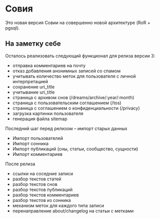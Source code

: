 Совия
=====

Это новая версия Совии на совершенно новой архитектуре (RoR + pgsql).

На заметку себе
---------------

Осталось реализовать следующий функционал для релиза версии 3:

 * отправка комментариев на почту
 * отказ добавления анонимных записей со спамом
 * учитывать количество меток для пользователя с личной интерпретацией
 * сохранение uri_title
 * учитывание uri_title
 * страница с архивом снов (/dreams/archive/:year/:month)
 * страница с пользовательским соглашением (/tos)
 * страница с соглашением о конфиденциальности (/privacy)
 * загрузка картинки пользователя
 * генерация файла sitemap

Последний шаг перед релизом – импорт старых данных

 * Импорт пользователей
 * Импорт сонника
 * Импорт публикаций (сны, статьи, сообщество, сущности)
 * Импорт комментариев

После релиза

 * ссылки на соседние записи
 * разбор текстов статей
 * разбор текстов снов
 * разбор текстов публикаций
 * разбор текстов комментариев
 * разбор текстов из сонника
 * механизм меток для каждого типа записи
 * перенаправление about/changelog на статьи с метками
